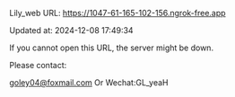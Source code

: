 Lily_web URL: https://1047-61-165-102-156.ngrok-free.app

Updated at: 2024-12-08 17:49:34

If you cannot open this URL, the server might be down.

Please contact: 

goley04@foxmail.com Or Wechat:GL_yeaH